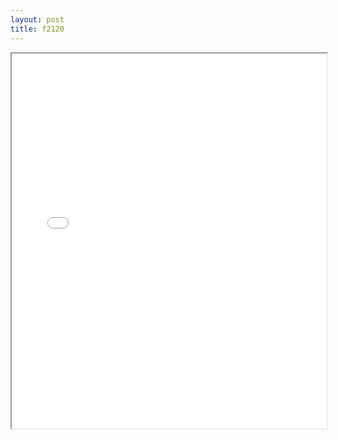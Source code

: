 ```yaml
---
layout: post
title: f2120
---
```


<div class="pdf-container">
<iframe src="/ea/assets/pdfs/hock/f2120.pdf" height="600" width="100%" allowFullScreen="true"></iframe>
</div>

